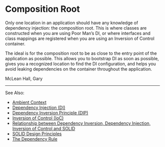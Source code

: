 # Composition Root

Only one location in an application should have any knowledge of dependency injection: the composition root. This is
where classes are constructed when you are using Poor Man’s DI, or where interfaces and class mappings are registered
when you are using an Inversion of Control container.

The ideal is for the composition root to be as close to the entry point of the application as possible. This allows you
to bootstrap DI as soon as possible, gives you a recognized location to find the DI configuration, and helps you avoid
leaking dependencies on the container throughout the application.

McLean Hall, Gary

---
See Also:
- [Ambient Context](Ambient-Context.md)
- [Dependency Injection (DI)](Dependency-Injection-DI.md)
- [Dependency Inversion Principle (DIP)](Dependency-Inversion-Principle-DIP.md)
- [Inversion of Control (IoC)](Inversion-of-Control-IoC.md)
- [Relationship between Dependency Inversion, Dependency Injection, Inversion of Control and SOLID](Relationship-between-Dependency-Inversion-Dependency-Injection-Inversion-of-Control-and-SOLID.md)
- [SOLID Design Principles](SOLID-Design-Principles.md)
- [The Dependency Rule](The-Dependency-Rule.md)